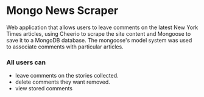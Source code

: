 # Mongo News Scraper

Web application that allows users to leave comments on the latest New York Times articles,  using Cheerio to scrape the site content and Mongoose to save it to a MongoDB database. 
The mongoose's model system was used to associate comments with particular articles. 

### All users can
   - leave comments on the stories collected. 
   - delete comments they want removed. 
   - view stored comments 
